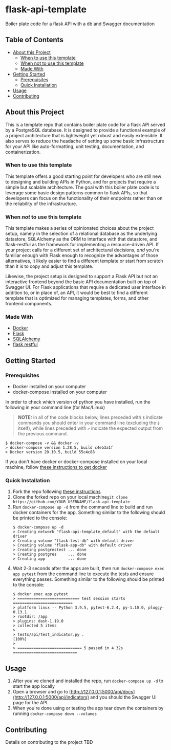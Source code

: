 # flask-api-template
Boiler plate code for a flask API with a db and Swagger documentation

## Table of Contents

- [About this Project](#overview)
  - [When to use this template](#when-to-use-this-template)
  - [When not to use this template](#when-not-to-use-this-template)
  - [Made With](#made-with)
- [Getting Started](#getting-started)
  - [Prerequisites](#prerequisites)
  - [Quick Installation](#quick-installation)
- [Usage](#usage)
- [Contributing](#contributing)

## About this Project

This is a template repo that contains boiler plate code for a flask API served by a PostgreSQL database. It is designed to provide a functional example of a project architecture that is lightweight yet robust and easily extensible. It also serves to reduce the headache of setting up some basic infrastructure for your API like auto-formatting, unit testing, documentation, and containerization.

### When to use this template

This template offers a good starting point for developers who are still new to designing and building APIs in Python, and for projects that require a simple but scalable architecture. The goal with this boiler plate code is to leverage some basic design patterns common to flask APIs, so that developers can focus on the functionality of their endpoints rather than on the reliability of the infrastructure.

### When _not_ to use this template

This template makes a series of opinionated choices about the project setup, namely in the selection of a relational database as the underlying datastore, SQLAlchemy as the ORM to interface with that datastore, and flask-restful as the framework for implementing a resource-driven API. If your project calls for a different set of architectural decisions, _and_ you're familiar enough with Flask enough to recognize the advantages of those alternatives, it likely easier to find a different template or start from scratch than it is to copy and adjust this template.

Likewise, the project setup is designed to support a Flask API but not an interactive frontend beyond the basic API documentation built on top of Swagger UI. For Flask applications that require a dedicated user interface in addition to, or in place of, an API, it would be best to find a different template that is optimized for managing templates, forms, and other frontend components.

### Made With

- [Docker](https://docs.docker.com/get-started/overview/)
- [Flask](https://flask.palletsprojects.com/en/1.1.x/)
- [SQLAlchemy](https://www.sqlalchemy.org/)
- [flask restful](https://flask-restful.readthedocs.io/en/latest/)

## Getting Started

### Prerequisites

- Docker installed on your computer
- docker-compose installed on your computer

In order to check which version of python you have installed, run the following in your command line (for Mac/Linux)

> **NOTE:** in all of the code blocks below, lines preceded with `$` indicate commands you should enter in your command line (excluding the `$` itself), while lines preceded with `>` indicate the expected output from the previous command.

```
$ docker-compose -v && docker -v
> docker-compose version 1.28.5, build c4eb3a1f
> Docker version 20.10.5, build 55c4c88
```

If you don't have docker or docker-compose installed on your local machine, follow [these instructions to get docker](https://docs.docker.com/get-docker/)

### Quick Installation

1. Fork the repo following [these instructions](https://docs.github.com/en/github/getting-started-with-github/fork-a-repo)
1. Clone the forked repo on your local machine`git clone https://github.com/YOUR_USERNAME/flask-api-template`
1. Run `docker-compose up -d` from the command line to build and run docker containers for the app. Something similar to the following should be printed to the console:
   ```
   $ docker-compose up -d
   > Creating network "flask-api-template_default" with the default driver
   > Creating volume "flask-test-db" with default driver
   > Creating volume "flask-app-db" with default driver
   > Creating postgrestest ... done
   > Creating postgres     ... done
   > Creating app          ... done
   ```
1. Wait 2-3 seconds after the apps are built, then run `docker-compose exec app pytest` from the command line to execute the tests and ensure everything passes. Something similar to the following should be printed to the console:
   ```
   $ docker exec app pytest
   > =========================== test session starts ==========================
   > platform linux -- Python 3.9.5, pytest-6.2.4, py-1.10.0, pluggy-0.13.1
   > rootdir: /app
   > plugins: dash-1.19.0
   > collected 5 items
   >
   > tests/api/test_indicator.py .                                       [100%]
   >
   > ============================ 5 passed in 4.32s ============================
   ```

## Usage

1. After you've cloned and installed the repo, run `docker-compose up -d` to start the app locally
1. Open a browser and go to [http://127.0.0.1:5000/api/docs](http://127.0.0.1:5000/api/indicators) and you should the Swagger UI page for the API.
1. When you're done using or testing the app tear down the containers by running `docker-compose down --volumes`

## Contributing

Details on contributing to the project TBD
